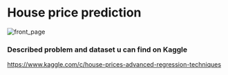 # House price prediction 

![front_page](https://user-images.githubusercontent.com/48793582/54864914-297f8b80-4d5e-11e9-953d-b8cfd9747846.png)


### Described problem and dataset u can find on Kaggle
https://www.kaggle.com/c/house-prices-advanced-regression-techniques
